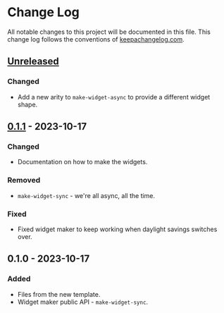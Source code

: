# Change Log
All notable changes to this project will be documented in this file. This change log follows the conventions of [keepachangelog.com](http://keepachangelog.com/).

## [Unreleased]
### Changed
- Add a new arity to `make-widget-async` to provide a different widget shape.

## [0.1.1] - 2023-10-17
### Changed
- Documentation on how to make the widgets.

### Removed
- `make-widget-sync` - we're all async, all the time.

### Fixed
- Fixed widget maker to keep working when daylight savings switches over.

## 0.1.0 - 2023-10-17
### Added
- Files from the new template.
- Widget maker public API - `make-widget-sync`.

[Unreleased]: https://sourcehost.site/your-name/mais-sobre-mapas/compare/0.1.1...HEAD
[0.1.1]: https://sourcehost.site/your-name/mais-sobre-mapas/compare/0.1.0...0.1.1
